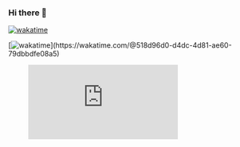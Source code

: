 ### Hi there 👋

[![wakatime](https://wakatime.com/badge/user/518d96d0-d4dc-4d81-ae60-79dbbdfe08a5.svg)](https://wakatime.com/@518d96d0-d4dc-4d81-ae60-79dbbdfe08a5)

[![wakatime]([https://wakatime.com/badge/user/518d96d0-d4dc-4d81-ae60-79dbbdfe08a5.svg](https://wakatime.com/share/@anasfirly20/2625347b-d0ce-4cc2-9893-8c4414b636b5.svg))](https://wakatime.com/@518d96d0-d4dc-4d81-ae60-79dbbdfe08a5)

<figure><embed src="https://wakatime.com/share/@anasfirly20/2625347b-d0ce-4cc2-9893-8c4414b636b5.svg"></embed></figure>
